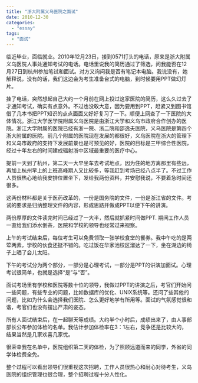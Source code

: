 ```yaml
---
title: "浙大附属义乌医院之面试"
date: 2010-12-30
categories: 
  - "essay"
tags: 
  - "面试"
---
```


临近毕业，面临就业。2010年12月23日，接到0571打头的电话，原来是浙大附属义乌医院人事处通知考试的电话。电话里说我的简历通过了筛选，问我能否在12月27日到杭州参加笔试和面试。对方又询问我是否有笔记本电脑。我说没有，她解释说，没有的话，我们这边会为考生准备台式的电脑，到时候要用PPT做幻灯片。

挂了电话，突然想起自己大约一个月前在网上投过这家医院的简历，这么久过去了才通知考试，确实有点意外。不过也没敢大意，因为要用到PPT，赶紧又到图书馆借了几本书把PPT知识的点点面面又好好复习了一下。顺便上网查了一下医院的大体情况。浙江大学医学院附属义乌医院是由浙江大学和义乌市政府合作创办的医院。浙江大学附属的医院已经有浙一院、浙二院和邵逸夫医院，义乌医院是第四个浙大附属的医院。前几个附属的医院现在发展的都很好，义乌医院在浙大的管理下和义乌市政府的支持下发展前景也是可预见的好，医院的目标是三甲综合性医院，经过十年左右的时间建成辐射浙中区域最重要的医疗中心。

提前一天到了杭州，第二天一大早坐车去考试地点，因为住的地方离那里有些远，再加上杭州早上的上班高峰期人又比较多，等我赶到考场已经八点半了。不过工作人员很热心地给我安排位置坐下，发给我两份资料，并安慰我说，不要着急时间还很多。

这两份材料都是关于医药改革的，一份是国务院的文件，一份是浙江省的文件。考试的要求是归纳整理文件的内容，形成思路并做成PPT以便下午的讲演。

两份厚厚的文件读完时间已经过了一大半，然后就抓紧时间做PPT. 期间工作人员一直给我们添水倒茶，医院和学校的领导也经常过来视察。

上午的考试结束后，每位考生可以免费领取一张学校食堂的餐券。我中午吃的是两荤两素，学校的伙食还挺不错的。吃过饭在华家池校区溜达了一下，坐在湖边的椅子上晒了会儿太阳。

下午的考试分为两个部分，一部分是心理考试，一部分是PPT的讲演加面试。心理考试很简单，也就是选择“是”与“否”。

面试考场里有学校和医院等数十位的领导，我做过PPT的讲演之后，考官们开始问一些问题，有些专业的问题，比如数据库的优化、UNIX系统等。还问了些其他的问题，比如为什么会选择我们医院、怎么更好地学有所用等。面试的气氛感觉很和谐，考官们也没有摆出严肃的姿态。

所有人面试结束后，在一起聊天等成绩。大约半个小时后，成绩出来了，由人事部部长公布参加体检的名单。我估计参加体检率在3：1左右，竞争还是比较大的，结果当然是几家欢喜几家忧。

很荣幸我在名单中，医院组织第二天的体检，为了照顾远道而来的同学，外省的同学体检费全免。

整个过程可以看出领导们很重视这次招聘，工作人员很热心和耐心对待考生，义乌医院的组织管理也很合理，整个招聘过程十分人性化。

